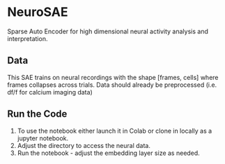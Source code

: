 # NeuroSAE
Sparse Auto Encoder for high dimensional neural activity analysis and interpretation.

## Data
This SAE trains on neural recordings with the shape [frames, cells] where frames collapses across trials. Data should already be preprocessed (i.e. df/f for calcium imaging data)

## Run the Code
1. To use the notebook either launch it in Colab or clone in locally as a jupyter notebook. 
2. Adjust the directory to access the neural data.
3. Run the notebook - adjust the embedding layer size as needed. 
